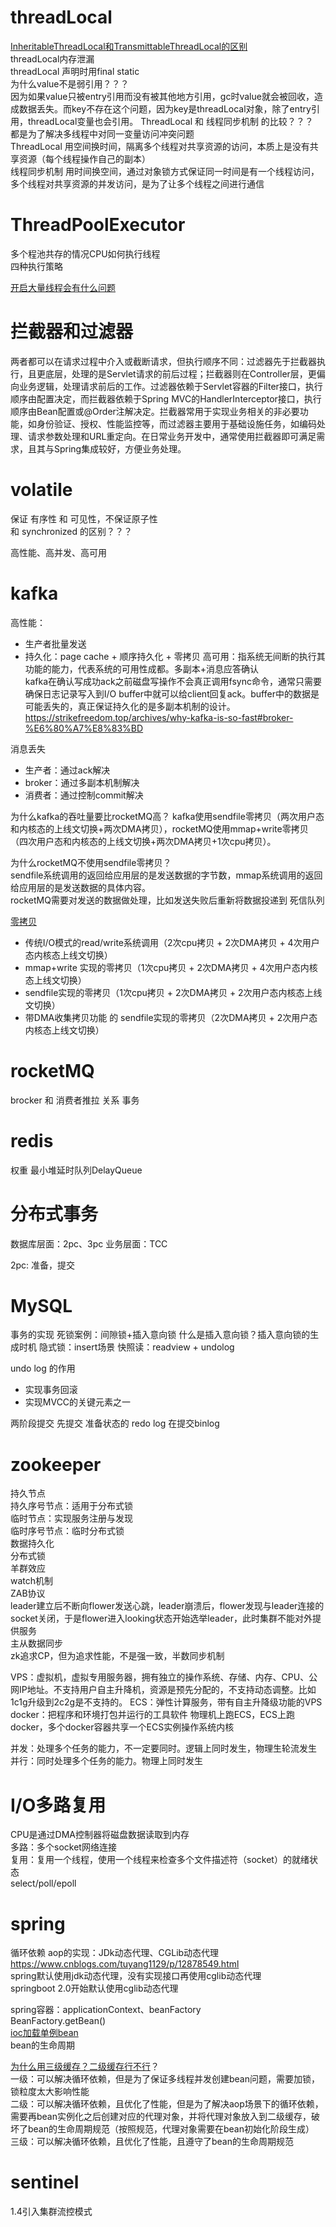 
# threadLocal
[InheritableThreadLocal和TransmittableThreadLocal的区别](https://www.cnblogs.com/loveLands/articles/17111247.html)    
threadLocal内存泄漏  
threadLocal 声明时用final static  
为什么value不是弱引用？？？  
因为如果value只被entry引用而没有被其他地方引用，gc时value就会被回收，造成数据丢失。而key不存在这个问题，因为key是threadLocal对象，除了entry引用，threadLocal变量也会引用。
ThreadLocal 和 线程同步机制 的比较？？？  
都是为了解决多线程中对同一变量访问冲突问题  
ThreadLocal 用空间换时间，隔离多个线程对共享资源的访问，本质上是没有共享资源（每个线程操作自己的副本）  
线程同步机制 用时间换空间，通过对象锁方式保证同一时间是有一个线程访问，多个线程对共享资源的并发访问，是为了让多个线程之间进行通信    

# ThreadPoolExecutor
多个程池共存的情况CPU如何执行线程  
四种执行策略  

[开启大量线程会有什么问题](https://cloud.tencent.com/developer/article/2194563)

# 拦截器和过滤器
两者都可以在请求过程中介入或截断请求，但执行顺序不同：过滤器先于拦截器执行，且更底层，处理的是Servlet请求的前后过程；拦截器则在Controller层，更偏向业务逻辑，处理请求前后的工作。过滤器依赖于Servlet容器的Filter接口，执行顺序由配置决定，而拦截器依赖于Spring MVC的HandlerInterceptor接口，执行顺序由Bean配置或@Order注解决定。拦截器常用于实现业务相关的非必要功能，如身份验证、授权、性能监控等，而过滤器主要用于基础设施任务，如编码处理、请求参数处理和URL重定向。在日常业务开发中，通常使用拦截器即可满足需求，且其与Spring集成较好，方便业务处理。

# volatile
保证 有序性 和 可见性，不保证原子性  
和 synchronized 的区别？？？


高性能、高并发、高可用

# kafka
高性能：
* 生产者批量发送
* 持久化：page cache + 顺序持久化 + 零拷贝
高可用：指系统无间断的执行其功能的能力，代表系统的可用性成都。多副本+消息应答确认  
kafka在确认写成功ack之前磁盘写操作不会真正调用fsync命令，通常只需要确保日志记录写入到I/O buffer中就可以给client回复ack。buffer中的数据是可能丢失的，真正保证持久化的是多副本机制的设计。https://strikefreedom.top/archives/why-kafka-is-so-fast#broker-%E6%80%A7%E8%83%BD

消息丢失
* 生产者：通过ack解决
* broker：通过多副本机制解决
* 消费者：通过控制commit解决

为什么kafka的吞吐量要比rocketMQ高？
kafka使用sendfile零拷贝（两次用户态和内核态的上线文切换+两次DMA拷贝），rocketMQ使用mmap+write零拷贝（四次用户态和内核态的上线文切换+两次DMA拷贝+1次cpu拷贝）。

为什么rocketMQ不使用sendfile零拷贝？  
sendfile系统调用的返回给应用层的是发送数据的字节数，mmap系统调用的返回给应用层的是发送数据的具体内容。  
rocketMQ需要对发送的数据做处理，比如发送失败后重新将数据投递到 死信队列  

[零拷贝](https://blog.csdn.net/a745233700/article/details/122660332?ops_request_misc=%257B%2522request%255Fid%2522%253A%252286b914e53a358322e5825034cde5a0e9%2522%252C%2522scm%2522%253A%252220140713.130102334..%2522%257D&request_id=86b914e53a358322e5825034cde5a0e9&biz_id=0&utm_medium=distribute.pc_search_result.none-task-blog-2~all~top_positive~default-1-122660332-null-null.142^v102^pc_search_result_base7&utm_term=%E9%9B%B6%E6%8B%B7%E8%B4%9D&spm=1018.2226.3001.4187)  
* 传统I/O模式的read/write系统调用（2次cpu拷贝 + 2次DMA拷贝 + 4次用户态内核态上线文切换）  
* mmap+write 实现的零拷贝（1次cpu拷贝 + 2次DMA拷贝 + 4次用户态内核态上线文切换）  
* sendfile实现的零拷贝（1次cpu拷贝 + 2次DMA拷贝 + 2次用户态内核态上线文切换）  
* 带DMA收集拷贝功能 的 sendfile实现的零拷贝（2次DMA拷贝 + 2次用户态内核态上线文切换）  

# rocketMQ
brocker 和 消费者推拉 关系
事务


 
# redis
权重
最小堆延时队列DelayQueue

# 分布式事务
数据库层面：2pc、3pc
业务层面：TCC

2pc: 准备，提交

# MySQL
事务的实现
死锁案例：间隙锁+插入意向锁
什么是插入意向锁？插入意向锁的生成时机
隐式锁：insert场景
快照读：readview + undolog

undo log 的作用
* 实现事务回滚
* 实现MVCC的关键元素之一

两阶段提交
先提交 准备状态的 redo log 
在提交binlog


# zookeeper
持久节点  
持久序号节点：适用于分布式锁  
临时节点：实现服务注册与发现  
临时序号节点：临时分布式锁  
数据持久化  
分布式锁  
羊群效应  
watch机制   
ZAB协议  
leader建立后不断向flower发送心跳，leader崩溃后，flower发现与leader连接的socket关闭，于是flower进入looking状态开始选举leader，此时集群不能对外提供服务  
主从数据同步  
zk追求CP，但为追求性能，不是强一致，半数同步机制  

VPS：虚拟机，虚拟专用服务器，拥有独立的操作系统、存储、内存、CPU、公网IP地址。不支持用户自主升降机，资源是预先分配的，不支持动态调整。比如1c1g升级到2c2g是不支持的。
ECS：弹性计算服务，带有自主升降级功能的VPS
docker：把程序和环境打包并运行的工具软件
物理机上跑ECS，ECS上跑docker，多个docker容器共享一个ECS实例操作系统内核  


并发：处理多个任务的能力，不一定要同时。逻辑上同时发生，物理生轮流发生  
并行：同时处理多个任务的能力。物理上同时发生

# I/O多路复用
CPU是通过DMA控制器将磁盘数据读取到内存  
多路：多个socket网络连接  
复用：复用一个线程，使用一个线程来检查多个文件描述符（socket）的就绪状态  
select/poll/epoll  


# spring
循环依赖
aop的实现：JDk动态代理、CGLib动态代理 https://www.cnblogs.com/tuyang1129/p/12878549.html  
spring默认使用jdk动态代理，没有实现接口再使用cglib动态代理  
springboot 2.0开始默认使用cglib动态代理  

spring容器：applicationContext、beanFactory  
BeanFactory.getBean()  
[ioc加载单例bean](https://www.bilibili.com/video/BV1j3ZnYuE8r?spm_id_from=333.788.videopod.episodes&vd_source=d039f8798e1b7db3c7fad9ee7b012612&p=5)   
bean的生命周期

[为什么用三级缓存？二级缓存行不行](https://www.bilibili.com/video/BV1j3ZnYuE8r?spm_id_from=333.788.player.switch&vd_source=d039f8798e1b7db3c7fad9ee7b012612&p=15)？  
一级：可以解决循环依赖，但是为了保证多线程并发创建bean问题，需要加锁，锁粒度太大影响性能  
二级：可以解决循环依赖，且优化了性能，但是为了解决aop场景下的循环依赖，需要再bean实例化之后创建对应的代理对象，并将代理对象放入到二级缓存，破坏了bean的生命周期规范（按照规范，代理对象需要在bean初始化阶段生成）  
三级：可以解决循环依赖，且优化了性能，且遵守了bean的生命周期规范  


# sentinel
1.4引入集群流控模式
